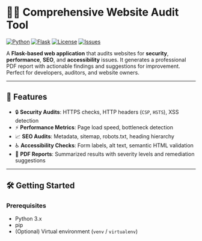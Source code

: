 # 🕵️‍♂️ Comprehensive Website Audit Tool

[![Python](https://img.shields.io/badge/Python-3.x-blue)](https://www.python.org/) 
[![Flask](https://img.shields.io/badge/Flask-2.x-green)](https://flask.palletsprojects.com/) 
[![License](https://img.shields.io/badge/License-MIT-yellow.svg)](LICENSE)
[![Issues](https://img.shields.io/github/issues/shreyaramesh-17/Comprehensive-Website-Audit-Tool)](https://github.com/shreyaramesh-17/Comprehensive-Website-Audit-Tool/issues)

A **Flask-based web application** that audits websites for **security**, **performance**, **SEO**, and **accessibility** issues. It generates a professional PDF report with actionable findings and suggestions for improvement. Perfect for developers, auditors, and website owners.

---

## 🚀 Features

- 🔒 **Security Audits**: HTTPS checks, HTTP headers (`CSP`, `HSTS`), XSS detection  
- ⚡ **Performance Metrics**: Page load speed, bottleneck detection  
- 📈 **SEO Audits**: Metadata, sitemap, robots.txt, heading hierarchy  
- ♿ **Accessibility Checks**: Form labels, alt text, semantic HTML validation  
- 📄 **PDF Reports**: Summarized results with severity levels and remediation suggestions  

---


## 🛠️ Getting Started

### Prerequisites

- Python 3.x  
- pip  
- (Optional) Virtual environment (`venv` / `virtualenv`)  




